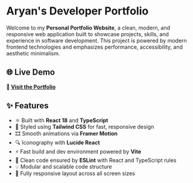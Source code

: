 #  Aryan's Developer Portfolio

Welcome to my **Personal Portfolio Website**, a clean, modern, and responsive web application built to showcase projects, skills, and experience in software development. This project is powered by modern frontend technologies and emphasizes performance, accessibility, and aesthetic minimalism.



## 🌐 Live Demo

**🔗 [Visit the Portfolio](https://awwyan.netlify.app/)** 



## ✨ Features

- ⚛️ Built with **React 18** and **TypeScript**
- 🎨 Styled using **Tailwind CSS** for fast, responsive design
- 🎞️ Smooth animations via **Framer Motion**
- 🔍 Iconography with **Lucide React**
- ⚡ Fast build and dev environment powered by **Vite**
- 🧹 Clean code ensured by **ESLint** with React and TypeScript rules
- 💡 Modular and scalable code structure
- 📱 Fully responsive layout across all screen sizes

